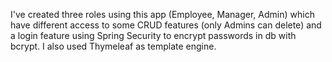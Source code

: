 I've created three roles using this app (Employee, Manager, Admin) which have different access to some CRUD features (only Admins can delete) and a login feature using Spring Security to encrypt passwords in db with bcrypt. I also used Thymeleaf as template engine. 

